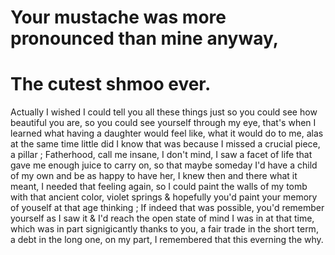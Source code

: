 # Your mustache was more pronounced than mine anyway,
# The cutest shmoo ever.
Actually I wished I could tell you all these things just so you could see how beautiful you are, so you could see yourself through my eye, that's when I learned what having a daughter would feel like, what it would do to me, alas at the same time little did I know that was because I missed a crucial piece, a pillar ; Fatherhood, call me insane, I don't mind, I saw a facet of life that gave me enough juice to carry on, so that maybe someday I'd have a child of my own and be as happy to have her, I knew then and there what it meant, I needed that feeling again, so I could paint the walls of my tomb with that ancient color, violet springs & hopefully you'd paint your memory of youself at that age thinking ; If indeed that was possible, you'd remember yourself as I saw it & I'd reach the open state of mind I was in at that time, which was in part signigicantly thanks to you, a fair trade in the short term, a debt in the long one, on my part, I remembered that this everning the why.
